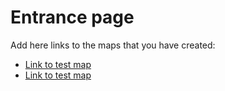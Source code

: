 # Entrance page

Add here links to the maps that you have created:

 - [Link to test map](https://honggeunkim.github.io/test_repo/test_map.html)
 - [Link to test map](https://honggeunkim.github.io/test_repo/delay_spectrum_2459279.html)
